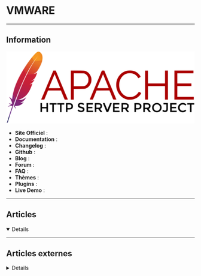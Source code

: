 # VMWARE
----

## <i class="fa-solid fa-hashtag"></i> Information

![Logo](../../_media/apps/apache_http_server/apache_http_server_logo.svg ':size=250 :no-zoom')


> <i class="fa-solid fa-quote-left"></i>  <i class="fa-solid fa-quote-left fa-rotate-180"></i>


- <i class="fa-solid fa-globe"></i> **Site Officiel** : 
- <i class="fa-solid fa-book"></i> **Documentation** : 
- <i class="fa-solid fa-file-circle-question"></i> **Changelog** : 
- <i class="fa-brands fa-github"></i> **Github** : 
- <i class="fab fa-blogger-b"></i> **Blog** :
- <i class="fas fa-comments"></i> **Forum** :
- <i class="far fa-question-circle"></i> **FAQ** : 
- <i class="far fa-calendar-alt"></i> **Thèmes** : 
- <i class="fas fa-tools"></i> **Plugins** : 
- <i class="far fa-calendar-alt"></i> **Live Demo** : 

---

## <i class="fa-regular fa-newspaper"></i> Articles

<details open>

</details>

---

## <i class="fa-solid fa-glasses"></i> Articles externes

<details>

- [« Dump Collector » – Configuration dans un environnement vSphere 6.5 & VSAN](https://myvmworld.fr/dump-collector-vsphere-6-5/)
- [[tuto vidéo] Installation de VMware ESXi 6.7](https://www.youtube.com/watch?v=Yzdme2taj8k)
- [Activate VMware High Availability (HA) in vSphere 6.7 U1](https://4sysops.com/archives/activate-vmware-high-availability-ha-in-vsphere-6-7-u1/)
- [Adding new hosts to vCenter Server via FQDN vs. IP address](https://4sysops.com/archives/adding-new-hosts-to-vcenter-server-via-fqdn-vs-ip-address/)
- [AJOUTER UN DATASTORE ISCSI SUR UN SERVEUR VMWARE ESXI](https://blog.zwindler.fr/2015/10/24/ajouter-un-datastore-iscsi-sur-un-serveur-vmware-esxi/)
- [Change a VMware vCenter Server Appliance (VCSA) system name (FQDN)](https://4sysops.com/archives/change-a-vmware-vcenter-server-appliance-vcsa-system-name-fqdn/)
- [CHANGER LE NOM DU VCENTER 6 (VCSA)](https://blog.zwindler.fr/2016/12/27/changer-le-nom-du-vcenter-vcsa/)
- [CLIENT WEB POUR VERSION ESXI HORS VCENTER - LE VMWARE HOST CLIENT](https://blog.zwindler.fr/2016/05/26/client-web-pour-version-esxi-gratuite/)
- [Clone a VMware VM with guest OS customization](https://4sysops.com/archives/clone-a-vmware-vm-with-guest-os-customization/)
- [Clone Your Windows Into a VM With VMWare's vCenter Converter Standalone](https://www.makeuseof.com/windows-clone-vmware-vcenter-converter/)
- [Comment installer et démarrer VMware Player 7 sur Windows](https://syskb.com/installer-vmware-player/)
- [Comment installer macOS Big Sur sur VMware](https://www.tech2tech.fr/comment-installer-macos-big-sur-sur-vmware/)
- [Comment réinitialiser le mot de passe root sur VMware ESXi](https://www.tech2tech.fr/comment-reinitialiser-le-mot-de-passe-root-sur-vmware-esxi/)
- [Comment se former aux solutions VMware gratuitement](https://www.julienmousqueton.fr/2017/12/29/comment-se-former-aux-solutions-vmware-gratuitement/)
- [Configure and manage SMB shares on vSAN 7 U1](https://4sysops.com/archives/configure-and-manage-smb-shares-on-vsan-7-u1/)
- [Configuring vSphere with Tanzu HAProxy VM](https://4sysops.com/archives/configuring-vsphere-with-tanzu-haproxy-vm/)
- [Copy VMware VMs between ESXi hosts using the OVF Tool](https://4sysops.com/archives/copy-vmware-vms-between-esxi-hosts-using-the-ovf-tool/)
- [Correct update order for VMware vSphere 7 and associated products](https://4sysops.com/archives/correct-update-order-for-vmware-vsphere-7-and-associated-products/)
- [Could not connect to one or more vCenter Server systems](https://4sysops.com/archives/could-not-connect-to-one-or-more-vcenter-server-systems/)
- [Create a Virtual Machine Clone of Your Existing Windows Hard Drive](https://www.makeuseof.com/tag/create-a-virtual-machine-image-of-your-existing-hard-drive-windows/)
- [Create dedicated users and roles in vSphere 7](https://4sysops.com/archives/create-dedicated-users-and-roles-in-vsphere-7/)
- [Create, restore and manage snapshots on VMware Workstation](https://www.dtonias.com/manage-snapshots-vmware-workstation/)
- [Creating local ESXi user in a locked down situation and add it to exception list](https://www.retouw.nl/esxi/creating-local-esxi-user-in-a-locked-down-situation-and-add-it-to-exception-list/)
- [Créer des templates de VM sous VMware Workstation](https://www.noobunbox.net/virtualisation/vmware-workstation-creer-templates-vm)
- [Customize network settings in VMware Workstation](https://www.dtonias.com/vmware-workstation-network-types-settings/)
- [DE VSPHERE 6.0 À VSPHERE 6.5 – PREMIÈRE PARTIE : ORGUEIL ET PRÉJUGÉS](https://vblog.io/de-vsphere-6-0-a-vsphere-6-5-premiere-partie-orgueil-et-prejuges/)
- [DE VSPHERE 6.0 À VSPHERE 6.5 – SECONDE PARTIE : RAISON ET SENTIMENTS](https://vblog.io/de-vsphere-6-0-a-vsphere-6-5-seconde-partie-raison-et-sentiments/)
- [DEPLOY VMWARE VIRTUAL MACHINES WITH ANSIBLE](https://blog.zwindler.fr/2017/09/26/deploy-vmware-virtual-machines-with-ansible/)
- [DEPLOYER DES MACHINES VIRTUELLES AVEC ANSIBLE (VMWARE)](https://blog.zwindler.fr/2017/06/20/deployer-machines-virtuelles-ansible-vmware/)
- [DÉPLOYER DES VM VMWARE AVEC ANSIBLE – PART 2](https://blog.zwindler.fr/2017/11/14/deployer-vm-vmware-ansible-part-2/)
- [Easiest way to upgrade an ESXi host with vSphere Update Manager 6.7 U2](https://4sysops.com/archives/easiest-way-to-upgrade-an-esxi-host-with-vsphere-update-manager-6-7-u2/)
- [EMC Data Domain Virtual Edition deployment and configuration](https://nolabnoparty.com/en/emc-data-domain-virtual-edition-deployment-and-configuration/)
- [EN BREF - AJOUTER UNE ROUTE SUPPLEMENTAIRE SUR UN SERVEUR VMWARE ESXI](https://blog.zwindler.fr/2015/12/12/reminder-ajouter-une-route-supplementaire-sur-un-serveur-vmware-esxi/)
- [Enable copy and paste on VMware ESXi VMs](https://4sysops.com/archives/enable-copy-and-paste-on-vmware-esxi-vms/)
- [Enable Windows 10 virtualization-based security (vbs) for vSphere 6.7](https://4sysops.com/archives/enable-windows-10-virtualization-based-security-vbs-for-vsphere-6-7/)
- [ERREUR HPSSADUESXI ET ESXCLI DEPUIS VSPHERE 6](https://blog.zwindler.fr/2016/01/30/erreur-hpssaduesxi-esxcli-vsphere-6/)
- [ESXI – PROBLÈMES DE CONFIGURATION : SSH A ÉTÉ ACTIVÉ. NON DÉSOLÉ, VRAIMENT POUR MOI CE N’EST PAS UN PROBLÈME](https://blog.zwindler.fr/2014/10/27/esxi-problemes-de-configuraiton-ssh-a-ete-active-non-desole-vraiment-pour-moi-ce-nest-pas-un-probleme/)
- [ESXi 6.5 enable Realtek NICs](https://nolabnoparty.com/en/esxi-6-5-enable-realtek-nics/)
- [ESXi 7 cluster image management](https://4sysops.com/archives/esxi-7-and-cluster-image-management/)
- [ESXi 7.0 Free: New features, limitations, upgrade](https://4sysops.com/archives/esxi-7-0-free-new-features-limitations-upgrade/)
- [ESXi upgrade from 5.5 to 6.5 conflicting VIBs with HPE image](https://nolabnoparty.com/en/esxi-upgrade-from-5-5-to-6-5-conflicting-vibs-with-hpe-image/)
- [Free tool to hot-migrate VMs from one vCenter server to another](https://4sysops.com/archives/free-tool-to-hot-migrate-vms-from-one-vcenter-server-to-another/)
- [GET YOUR GEEK ON: BUILDING A VMWARE HOME LAB](http://techgenix.com/vmware-home-lab/)
- [HACK : DIMINUER LA TAILLE DU VMDK D’UNE VM LINUX LVM](https://blog.zwindler.fr/2018/03/14/diminuer-la-taille-du-vmdk-dune-vm-linux/?doing_wp_cron=1535878432.9413731098175048828125)
- [How and why to migrate Windows vCenter to VCSA 6.7 Update 1](https://4sysops.com/archives/how-and-why-to-migrate-windows-vcenter-to-vcsa-6-7-update-1/)
- [How to change vCenter Server Single Sign-On (SSO) domain](https://4sysops.com/archives/how-to-change-vcenter-server-single-sign-on-sso-domain/)
- [How to configure and manage vSphere 7 alarms](https://4sysops.com/archives/how-to-configure-and-manage-vsphere-7-alarms/)
- [How to configure Private Network in VMware Workstation](http://www.golinuxhub.com/2014/03/how-to-configure-private-network-in.html)
- [How to configure up to three syslog forwarding targets in vCenter Server Appliance 6.7](https://4sysops.com/archives/how-to-configure-up-to-three-syslog-forwarding-targets-in-vcenter-server-appliance-6-7/)
- [How to configure VMware vSAN Direct on vSphere 7 U1](https://4sysops.com/archives/how-to-configure-vmware-vsan-direct-on-vsphere-7-u1/)
- [How to configure vSphere 7 Content Library](https://4sysops.com/archives/how-to-configure-vsphere-7-content-library/)
- [How to configure vSphere 7 Single Sign-On Domain](https://4sysops.com/archives/how-to-configure-vsphere-7-single-sign-on-domain/)
- [How to convert Windows installations to virtual machine images](https://www.ghacks.net/2017/10/30/how-to-convert-windows-installations-to-virtual-machine-images/)
- [How To Create VMware ESXi ISO With Latest Patches](https://www.vladan.fr/how-to-create-vmware-esxi-iso-with-latest-patches/)
- [How to hot-extend VMDK disk over 2 TB with vSphere 7.0](https://4sysops.com/archives/how-to-hot-extend-vmdk-disk-over-2-tb-with-vsphere-7-0/)
- [How to improve VMware Virtual Machine (VM) performance](https://4sysops.com/archives/how-to-improve-vmware-virtual-machine-vm-performance/)
- [How to Install VMRC (VMware Remote Console) on Linux](https://linuxhint.com/install-vmrc-linux/)
- [How to Install VMware Player 15 on CentOS 8](https://linuxhint.com/install_vmware_player15_centos8/)
- [How to install VMWare tools if the option is grayed out](https://www.ghacks.net/2019/11/08/how-to-install-vmware-tools-if-the-option-is-grayed-out/)
- [How to Install VMware Tools in Ubuntu 18.04](https://linuxize.com/post/how-to-install-vmware-tools-in-ubuntu-18-04/)
- [How to Install VMware Tools on CentOS/RHEL 8 VMware Virtual Machines](https://linuxhint.com/install_vmware_tools_centos8_rhel8_vmware/)
- [How to Install VMware Tools on Ubuntu/Debian VMware Virtual Machine](https://linuxhint.com/install_vmware_tools_ubuntu_debian/)
- [How to Install VMware Workstation 14 Pro on Debian 9 (Stretch)](https://www.linuxtechi.com/install-vmware-workstation-14-debian-9/)
- [How To Install VMware Workstation Player on CentOS 7](https://linuxize.com/post/how-to-install-vmware-workstation-player-on-centos-7/)
- [How To Install VMware Workstation Player on Debian 9](https://linuxize.com/post/how-to-install-vmware-workstation-player-on-debian-9/)
- [How To Install VMware Workstation Player on Ubuntu 18.04](https://linuxize.com/post/how-to-install-vmware-workstation-player-on-ubuntu-18-04/)
- [How to open and close firewall ports on VMware ESXi hosts](https://4sysops.com/archives/how-to-open-and-close-firewall-ports-on-vmware-esxi-hosts/)
- [How to restart VMware ESXi management agents](https://4sysops.com/archives/how-to-restart-vmware-esxi-management-agents/)
- [How to restore corrupted VMware VCSA 7.0 to a clean state](https://4sysops.com/archives/how-to-restore-corrupted-vmware-vcsa-7-0-to-a-clean-state/)
- [How to secure data with VMware Virtual Software Guard Extensions (vSGX)](https://4sysops.com/archives/how-to-secure-data-with-vmware-virtual-software-guard-extensions-vsgx/)
- [How to set up vCenter 7 identity sources](https://4sysops.com/archives/how-to-set-up-vcenter-7-identity-sources/)
- [How to Share a Local Folder with a Remote Host Running on VMWare](https://www.tecmint.com/enable-share-folder-in-vmware-workstation/)
- [How to upgrade to vSphere 7/vCenter Server 7](https://4sysops.com/archives/how-to-upgrade-to-vsphere-7-vcenter-server-7/)
- [How to Use VMware ESXi virtualization (instructions step by step how to create a virtual machine).](https://www.bieneit.de/de_DE/how-to-use-vmware-esxi-virtualization-instructions-step-by-step-how-to-create-a-virtual-machine/)
- [How to use VMware Storage Policy-Based Management](https://4sysops.com/archives/how-to-use-vmware-storage-policy-based-management/)
- [If vCenter is unavailable: Clustering Service (vCLS) in VMware vSphere 7.0](https://4sysops.com/archives/if-vcenter-is-unavailable-clustering-service-vcls-in-vmware-vsphere-70/)
- [If vMotion fails](https://4sysops.com/archives/if-vmotion-fails/)
- [Impossible d’ouvrir une VM VMware Workstation Pro / Player avec Windows 10 ?](http://www.windows8facile.fr/bug-vmware-workstation-w10-1709/)
- [Improving VMware vMotion speed](https://4sysops.com/archives/improving-vmware-vmotion-speed/)
- [Install Ubuntu in VMware Workstation](https://linuxhint.com/install_ubuntu_vmware_workstation/)
- [Install VMware Workstation Pro 15 on CentOS 8](https://linuxhint.com/install_vmware_workstation_pro_15_centos8/)
- [Installer les VMWare Tools sur Linux (Debian, Gentoo, RedHat Centos)](https://www.linuxtricks.fr/wiki/installer-les-vmware-tools-sur-linux-debian-gentoo-redhat-centos)
- [Installer MacOS 10.14 Mojave (Beta) sur PC avec VMware](https://www.tech2tech.fr/installer-macos-10-14-mojave-beta-sur-pc-avec-vmware/)
- [Installer OSX High Sierra sur PC avec VMware](https://www.tech2tech.fr/installer-osx-high-sierra-sur-pc-avec-vmware/)
- [Installing the VMware Horizon Client on Fedora 27](https://blog.scottlowe.org/2017/12/13/installing-vmware-horizon-client-fedora-27/)
- [Installing VMware Workstation Pro on Debian 10](https://linuxhint.com/install_vmware_workstation_pro_debian_10/)
- [Interactive dashboard with vRealize Operations Manager [Tutorial]](https://hub.packtpub.com/interactive-dashboard-with-vrealize-operations-manager/)
- [LE MANUEL DU PARFAIT PLOMBIER VSAN (MAJ CONTINUE)](https://vblog.io/le-manuel-du-parfait-plombier-vsan-maj-continue/)
- [Le service de performance vSAN](https://myvmworld.fr/service-performance-vsan/)
- [Les bonnes pratiques de performance pour VMware vSphere 6.7](https://www.julienmousqueton.fr/2018/08/07/les-bonnes-pratiques-de-performance-pour-vmware-vsphere-6-7/)
- [Les fondamentaux de VMware vSAN](https://www.julienmousqueton.fr/2017/08/26/les-fondamentaux-de-vmware-vsan/)
- [Les politiques de stockage vSAN](http://vstory.fr/les-politiques-de-stockage-vsan/)
- [LIBÉRÉ, DÉLIVRÉ ! MIGRATION DE VCLOUD DIRECTOR 9 VERS POSTGRESQL](https://vblog.io/libere-delivre-migration-de-vcloud-director-9-vers-postgresql/)
- [MANAGEMENT TOOLS: ADDING VCENTER SERVER TO SYSTEM CENTER VIRTUAL MACHINE MANAGER](http://techgenix.com/adding-vcenter-server/)
- [Managing storage controllers in VMware vSphere](https://4sysops.com/archives/managing-storage-controllers-in-vmware-vsphere/)
- [Mettre à jour les drivers HPE avec VMware Update Manager](https://myvmworld.fr/mettre-a-jour-drivers-hpe-vmware-update-manager/)
- [Mon LAB fait de A à Z sous VMware](https://www.tech2tech.fr/mon-lab-fait-de-a-a-z-sous-vmware/)
- [Most important VMware log files](https://4sysops.com/archives/most-important-vmware-log-files/)
- [Mounting VMware Shares from the Command Line on Linux VM](https://linuxhint.com/mount_vmware_shares_command_line_linux_vm/)
- [Nested Virtualization : VMware ESXI 7 & KVM](https://www.grottedubarbu.fr/nested-virtualization-esxi-kvm/)
- [New Confidential vSphere Pods in vSphere with Tanzu](https://4sysops.com/archives/new-confidential-vsphere-pods-in-vsphere-with-tanzu/)
- [New VMware CPU licensing audit with PowerShell module](https://4sysops.com/archives/new-vmware-cpu-licensing-audit-with-powershell-module/)
- [Packer : Créer un template CentOS 8 sur VMware vSphere](https://www.grottedubarbu.fr/packer-template-centos8-vsphere/)
- [PARTAGE DE VMDK ENTRE PLUSIEURS VMS](https://blog.zwindler.fr/2015/01/07/partage-de-vmdk-entre-plusieurs-vms/)
- [Patch VMware vCenter Server Appliance with High Availability activated](https://4sysops.com/archives/patch-vmware-vcenter-server-appliance-with-high-availability-activated/)
- [Patching a Standalone ESXi Host](http://www.vgemba.net/vmware/Patching-Standalone-ESXi-Host/)
- [Patching a vCenter Server HA cluster](https://nolabnoparty.com/en/patching-vcenter-server-ha-cluster/)
- [Performance impact of snapshots in VMware vSphere 7](https://4sysops.com/archives/performance-impact-of-snapshots-in-vmware-vsphere-7/)
- [PowerShell et PowerCLI sous Linux et macOS !](https://myvmworld.fr/powershell-et-powercli-sous-linux-et-macos/)
- [Pratiquez avant de deployer : vSphere 6.7](https://www.julienmousqueton.fr/2018/08/06/practiquez-avant-de-deployer-vsphere-6-7/)
- [Recover a failed vCenter HA](https://nolabnoparty.com/en/recover-failed-vcenter-ha/)
- [Reset vCSA root password](https://nolabnoparty.com/en/reset-vcsa-root-password/)
- [RVTOOLS FOR VMWARE: IN-DEPTH GUIDE TO THIS ESSENTIAL UTILITY](http://techgenix.com/rvtools-vmware-virtualization-tool/)
- [Sauvegarde et restauration d’un vCenter 6.5](https://myvmworld.fr/sauvegarde-restauration-dun-vcenter-6-5/)
- [Shockwave Flash crashes with vSphere Web Client 6.5](https://nolabnoparty.com/en/shockwave-flash-crashes-vsphere-web-client-6-5/)
- [Shutdown the vSAN cluster with vCenter running on the datastore](https://nolabnoparty.com/en/shutdown-vsan-cluster-vcenter-running-datastore/)
- [SOAP VS. REST FOR PERFORMING TASKS IN VMWARE ENVIRONMENTS](http://techgenix.com/soap-vs-rest-vmware-environments/)
- [Supported and deprecated topologies for VMware vCenter Server 7](https://4sysops.com/archives/supported-and-deprecated-topologies-for-vmware-vcenter-server-7/)
- [The 6 Most Annoying Issues with vSphere's RESTful API](https://dzone.com/articles/the-6-most-annoying-issues-with-vspheres-restful-a)
- [The difference between VMware cluster-level EVC and VMware per-VM EVC](https://4sysops.com/archives/the-difference-between-vmware-cluster-level-evc-and-vmware-per-vm-evc/)
- [Three ways to update VMware vCenter Server Appliance (VCSA)](https://4sysops.com/archives/three-ways-to-update-vmware-vcenter-server-appliance-vcsa/)
- [TIP : DÉPLACER UN GROUPE DE VMS VIA POWERCLI](https://vblog.io/tip-deplacer-un-groupe-de-vms-via-powercli/)
- [TIP : REDÉMARRER UN/DES SERVICES SUR VCSA](https://vblog.io/tip-redemarrer-un-des-services-sur-vcsa/)
- [Top 26 Tools for VMware Administrators](https://www.tecmint.com/vmware-administrators-tools/)
- [Top 5 tips for VMware virtualization-based security](https://4sysops.com/archives/top-5-tips-for-vmware-virtualization-based-security/)
- [Top tips for using VMware vCenter Converter](https://4sysops.com/archives/top-tips-for-using-vmware-vcenter-converter/)
- [Top VMware Content Library tips and tricks](https://4sysops.com/archives/top-vmware-content-library-tips-and-tricks/)
- [Troubleshoot an unresponsive VMware vSphere VM](https://4sysops.com/archives/troubleshoot-an-unresponsive-vmware-vsphere-vm/)
- [Troubleshoot vSphere infrastructure with vCenter Server 6.7 U1 and new health checks](https://4sysops.com/archives/troubleshoot-vsphere-infrastructure-with-vcenter-server-6-7-u1-and-new-health-checks/)
- [Troubleshooting techniques in vRealize Operations components](https://hub.packtpub.com/troubleshooting-in-vrealize-operations-components/)
- [Troubleshooting VMware virtual machine performance with ESXTOP](https://4sysops.com/archives/troubleshooting-vmware-virtual-machine-performance-with-esxtop/)
- [TROUVER LA CORRESPONDANCE ENTRE UN VMDK ET UN DISQUE SOUS GUEST LINUX (MATCHING)](https://blog.zwindler.fr/2015/06/08/trouver-la-correspondance-entre-un-vmdk-et-un-disque-sous-guest-linux-matching/)
- [TUTORIEL INSTALLATION ET CONFIGURATION DE VMWARE VSPHERE REPLICATION 6.1.0](https://blog.zwindler.fr/2016/01/02/installation-et-configuration-de-vmware-vsphere-replication-6-1-0/)
- [TUTORIEL INSTALLATION PAS À PAS DE VREALIZE OPERATIONS MANAGER 6](https://blog.zwindler.fr/2017/05/16/tutoriel-installation-a-de-vrealize-operations-manager-6/)
- [TUTORIEL RECONSTRUIRE LE FICHIER DE DEFINITION « .VMDK » MANQUANT LORSQU’ON A QUE LE « -FLAT.VMDK »](https://blog.zwindler.fr/2015/08/01/tutoriel-reconstruire-le-fichier-de-definition-vmdk-manquant-lorsquon-a-que-le-flat-vmdk/)
- [TUTORIEL RECUPERER L’ESPACE NON RECLAME VIA L’API VAAI DE VMWARE ET L’INSTRUCTION UNMAP](https://blog.zwindler.fr/2016/03/19/1811/)
- [UNDERSTANDING THE VMWARE REST API INTERFACE](http://techgenix.com/vmware-rest-api/)
- [Understanding vSphere shares, reservations, and limits](https://4sysops.com/archives/understanding-vsphere-shares-reservations-and-limits/)
- [Updating ESXi with VMware vSphere Update Manager (VUM)](https://4sysops.com/archives/updating-esxi-with-vmware-vsphere-update-manager-vum/)
- [Upgrade vSphere 7 ESXi hosts](https://4sysops.com/archives/upgrade-vsphere-7-esxi-hosts/)
- [Using vSphere Integrated Containers to Provide Persistent Storage for Legacy Applications](https://blogs.vmware.com/cloudnative/2017/10/24/vsphere-integrated-containers-provide-persistent-storage/)
- [UTILISER POWERCLI POUR CRÉER UN TEMPLATE DE VM VMWARE](https://blog.zwindler.fr/2017/03/07/utiliser-powercli-pour-creer-un-template-de-vm-vmware/)
- [vCenter : Error in method invocation – Solution](https://www.tech2tech.fr/vcenter-error-in-method-invocation-solution/)
- [vCenter Server 6.7 Converge Tool: converge an external PSC into vCSA](https://nolabnoparty.com/en/vcenter-server-6-7-converge-tool-embed-external-psc-into-vcsa/)
- [vCenter Server 7.0 profiles](https://4sysops.com/archives/vcenter-server-7-0-profiles/)
- [vCenter Server Appliance backup and protection](https://4sysops.com/archives/vcenter-server-appliance-backup-and-protection/)
- [VCP-DCV 2020 Objective 1.5: Describe instant clone architecture and use cases](https://4sysops.com/archives/vcp-dcv-2020-objective-15-describe-instant-clone-architecture-and-use-cases/)
- [VCP-DCV 2020 objective 1.6.4: Describe vSphere high availability](https://4sysops.com/archives/vcp-dcv-2020-objective-164-describe-vsphere-high-availability/)
- [VCP7-DCV Objective 4.6 – Deploy and configure vCenter Server High Availability](https://4sysops.com/archives/vcp7-dcv-objective-46-deploy-and-configure-vcenter-server-high-availability/)
- [VCSA 6.5 deployment error "The installer is unable to connect to the VAMI"](https://nolabnoparty.com/en/vcsa-6-5-deployment-error-installer-is-unable-connect-vami/)
- [vCSA 6.5 VUM error "Cannot download software packages from patch source"](https://nolabnoparty.com/en/vcsa-6-5-vum-error-cannot-download-software-packages-from-patch-source/)
- [vCSA connected to dvSwitch is unaccessible after restore](https://nolabnoparty.com/en/vcsa-connected-to-dvswitch-is-unaccessible-after-restore/)
- [Verify compatibility before upgrade with vSAT (vSphere Assessment Tool)](https://4sysops.com/archives/verify-compatibility-before-upgrade-with-vsat-vsphere-assessment-tool/)
- [VIRTUAL MACHINE CONVERTER: VMWARE VIRTUAL HARD DISKS TO HYPER-V](http://techgenix.com/virtual-machine-converter/)
- [VMware : Comment mettre à jour ESXi ?](https://www.tech2tech.fr/vmware-comment-mettre-a-jour-esxi/)
- [VMware Configuration Maximum Tool](https://www.julienmousqueton.fr/2018/04/15/vmware-configuration-maximum-tool/)
- [VMware disk modes: Which one is best?](https://4sysops.com/archives/vmware-disk-modes-which-one-is-best/)
- [VMware DRS tips and tricks](https://4sysops.com/archives/vmware-drs-tips-and-tricks/)
- [VMware Enhanced Authentication Plug-in—Why do we still need it with vSphere 7.0?](https://4sysops.com/archives/vmware-enhanced-authentication-plug-in-why-do-we-still-need-it-with-vsphere-7-0/)
- [VMware ESXi : Ajouter VMware tools sur pfSense ?](https://www.tech2tech.fr/vmware-esxi-ajouter-vmware-tools-sur-pfsense/)
- [VMware ESXi : Comment activer le copier/coller dans la console VMRC ?](https://www.tech2tech.fr/vmware-esxi-comment-activer-le-copier-coller-dans-la-console-vmrc/)
- [VMware ESXi : Comment installer les VMware tools sous Linux ?](https://www.tech2tech.fr/vmware-esxi-comment-installer-les-vmware-tools-sous-linux/)
- [VMware ESXi : Impossible d’ajouter un nouveau stockage](https://www.tech2tech.fr/vmware-esxi-impossible-dajouter-un-nouveau-stockage/)
- [VMware ESXi : Upgrade en ligne de commande avec esxcli](https://www.linuxtricks.fr/wiki/vmware-esxi-upgrade-en-ligne-de-commande-avec-esxcli)
- [VMware ESXi 6.5 : Activer l’accès SSH](https://www.tech2tech.fr/vmware-esxi-6-5-activer-lacces-ssh/)
- [VMware memory optimization](https://4sysops.com/archives/vmware-memory-optimization/)
- [VMware moving to per-core licensing](https://4sysops.com/archives/vmware-moving-to-per-core-licensing/)
- [VMware NSX Automation Fundamentals](https://www.julienmousqueton.fr/2018/08/08/vmware-nsx-automation-fundamentals-provides-specific-details-on-automation-projects-while-removing-removes-hurdles-and-misunderstandings-that-are-the-primary-roadblocks-for-organization/)
- [VMware NSX-V vs NSX-T similarities and differences](https://4sysops.com/archives/vmware-nsx-v-vs-nsx-t-similarities-and-differences/)
- [VMware performance: The worst configuration mistakes](https://4sysops.com/archives/vmware-performance-the-worst-configuration-mistakes/)
- [VMware Site Recovery Manager (SRM) 8.2 new features](https://4sysops.com/archives/vmware-site-recovery-manager-srm-8-2-new-features/)
- [VMware SRM 8.3 and vSphere Replication 8.3](https://4sysops.com/archives/vmware-srm-8-3-and-vsphere-replication-8-3/)
- [VMware vCenter High Availability: maintenance and test failover - pt.2](https://nolabnoparty.com/en/vmware-vcenter-high-availability-maintenance-test-failover-pt-2/)
- [VMware vCenter High Availability: setup - pt.1](https://nolabnoparty.com/en/vmware-vcenter-high-availability-setup-pt-1/)
- [VMware VCSA 7 multiple network adapters](https://4sysops.com/archives/vmware-vcsa-7-multiple-network-adapters/)
- [VMware VM Hot Add: Changing VM hardware on a running vSphere VM](https://4sysops.com/archives/vmware-vm-hot-add-changing-vm-hardware-on-a-running-vsphere-vm/)
- [VMware vSAN - A closer Look [Part 1 - Introducing and licensing]](https://www.definetomorrow.co.uk/blog/2017/9/4/vmware-vsan-a-closer-look-part-1-introducing-and-licensing)
- [VMware vSAN - A closer look [Part 2 - Architecture and Hardware]](https://www.definetomorrow.co.uk/blog/2017/9/18/vmware-vsan-a-closer-look-part-2-architecture-and-hardware)
- [VMware vSAN - A closer look [Part 3 -Data Availabilty]](https://www.definetomorrow.co.uk/blog/2017/9/22/vmware-vsan-a-closer-look-data-availabilty)
- [VMware vSAN - A closer Look [Part 4 - Fault Domains and Stretched Clusters]](https://www.definetomorrow.co.uk/blog/2017/10/11/vmware-vsan-a-closer-look-part-4-fault-domains-and-stretched-clusters)
- [VMware vSAN - A Closer Look [Part 5 - Failure Events]](https://www.definetomorrow.co.uk/blog/2017/10/11/vmware-vsan-a-closer-look-part-4-fault-domains-and-stretched-clusters)
- [VMware VSAN - A Closer Look [Part 6– Compression, Deduplication and QoS]](https://www.definetomorrow.co.uk/blog/2017/11/7/vmware-vsan-a-closer-look-part-6-compression-deduplication-and-qos)
- [VMware vSAN - A Closer Look [Part 7 - Monitoring and Reporting]](https://www.definetomorrow.co.uk/blog/2017/11/20/vmware-vsan-a-closer-look-part-7-monitoring-and-reporting)
- [VMware vSAN 7 Capacity Reporting improvements](https://4sysops.com/archives/vmware-vsan-7-capacity-reporting-improvements/)
- [VMware vSAN 7 now with native file services and quotas](https://4sysops.com/archives/vmware-vsan-7-now-with-native-file-services-and-quotas/)
- [VMware vSAN 7 U1: Configure vSAN File Service](https://4sysops.com/archives/vmware-vsan-7-u1-configure-vsan-file-service/)
- [VMware vSAN iSCSI for Windows Server Failover Cluster](https://4sysops.com/archives/vmware-vsan-iscsi-for-windows-server-failover-cluster/)
- [VMware vSphere 6.7 Fault Tolerance: the ultimate VM protection](https://4sysops.com/archives/vmware-vsphere-6-7-fault-tolerance-the-ultimate-vm-protection/)
- [VMware vSphere 6.7 Storage DRS performance improvements and best practices](https://4sysops.com/archives/vmware-vsphere-6-7-storage-drs-performance-improvements-and-best-practices/)
- [VMware vSphere 7 Affinity Manager 2.0](https://4sysops.com/archives/vmware-vsphere-7-affinity-manager-2-0/)
- [VMware vSphere 7 and Network IO control configuration (NIOC)](https://4sysops.com/archives/vmware-vsphere-7-and-network-io-control-configuration/)
- [VMware vSphere 7 Clustered VMDK](https://4sysops.com/archives/vmware-vsphere-7-clustered-vmdk/)
- [VMware vSphere 7 disaster recovery](https://4sysops.com/archives/vmware-vsphere-7-disaster-recovery/)
- [VMware vSphere 7 DRS scoring and configuration](https://4sysops.com/archives/vmware-vsphere-7-drs-scoring-and-configuration/)
- [VMware vSphere 7 Host Profiles configuration and management](https://4sysops.com/archives/vmware-vsphere-7-host-profiles-configuration-and-management/)
- [VMware vSphere 7 resource pool configuration and examples](https://4sysops.com/archives/vmware-vsphere-7-resource-pool-configuration-and-examples/)
- [VMware vSphere 7 Virtual Standard Switch (VSS) advanced virtual networking options](https://4sysops.com/archives/vmware-vsphere-7-virtual-standard-switch-vss-advanced-virtual-networking-options/)
- [VMware vSphere 7 with Storage I/O Control (SIOC) configuration](https://4sysops.com/archives/vmware-vsphere-7-with-storage-io-control-sioc-configuration/)
- [VMware vSphere 7: New features](https://4sysops.com/archives/vmware-vsphere-7-new-features/)
- [VMware vSphere 7.0 and vSAN storage improvements](https://4sysops.com/archives/vmware-vsphere-7-0-and-vsan-storage-improvements/)
- [VMware vSphere NVMe High-Performance Plug-in (HPP)](https://4sysops.com/archives/vmware-vsphere-nvme-high-performance-plug-in-hpp/)
- [VMware vSphere Replication (VR) 8.2 limitations](https://4sysops.com/archives/vmware-vsphere-replication-vr-8-2-limitations/)
- [VMware vSphere upgrade tips](https://4sysops.com/archives/vmware-vsphere-upgrade-tips/)
- [VMware Workstation : réduire la taille des fichiers vmdk d’une VM Linux](http://www.windows8facile.fr/vmware-workstation-reduire-vmdk-linux/)
- [VMware Workstation : réduire la taille des fichiers vmdk d’une VM Windows](http://www.windows8facile.fr/vmware-workstation-reduire-taille-vmdk-windows/)
- [Votre hardware est-il compatible pour VMware vSAN ?](https://www.julienmousqueton.fr/2018/06/19/votre-hardware-est-il-compatible-pour-vmware-vsan/)
- [vRealize Log Insight 4.8 deployment](https://nolabnoparty.com/en/vrealize-log-insight-4-8-deployment/)
- [VSAN 6.6/6.7 : ATTENTION AUX EXTENSIONS DE VMDK SUR VOS VM (MAJ)](https://vblog.io/vsan-6-6-6-7-attention-aux-extensions-de-vmdk-sur-vos-vm-transactionnelles/)
- [VSPHERE 6.5 — FREE FEATURES YOU NEED TO KNOW ABOUT](http://techgenix.com/vsphere-6-5-free-features/)
- [vSphere 6.7 Update 1 what's new and upgrade](https://nolabnoparty.com/en/vsphere-6-7-update-1-whats-new-and-upgrade/)
- [vSphere 6.7 upgrade ESXi 6.5 to 6.7 - pt.3](https://nolabnoparty.com/en/vsphere-6-7-upgrade-esxi-6-5-to-6-7-pt-3/)
- [vSphere 6.7 upgrade vCSA 6.5 to 6.7 - pt.2](https://nolabnoparty.com/en/vsphere-6-7-upgrade-vcsa-6-5-to-6-7-pt-2/)
- [vSphere 6.7 upgrade vSAN 6.6 to 6.7 - pt.4](https://nolabnoparty.com/en/vsphere-6-7-upgrade-vsan-6-6-to-6-7-pt-4/)
- [vSphere 7 and the configuration of storage cluster options](https://4sysops.com/archives/vsphere-7-and-the-configuration-of-storage-cluster-options/)
- [vSphere 7 and the Enterprise PKI role for SSL certificates and certificate management](https://4sysops.com/archives/vsphere-7-and-the-enterprise-pki-role-for-ssl-certificates-and-certificate-management/)
- [vSphere 7.0 – Upgrade virtual VM hardware and VMware Tools](https://4sysops.com/archives/vsphere-7-0-upgrade-virtual-vm-hardware-and-vmware-tools/)
- [vSphere 7.0 unsupported CPUs and ESXi 7.0 hardware requirements](https://4sysops.com/archives/vsphere-7-0-unsupported-cpus-and-esxi-7-0-hardware-requirements/)
- [vSphere 7.0—What's new in Virtual Hardware 17?](https://4sysops.com/archives/vsphere-7-0-whats-new-in-virtual-hardware-17/)
- [vSphere 7.0: VMware vSphere Trust Authority (vTA)](https://4sysops.com/archives/vsphere-7-0-vmware-vsphere-trust-authority-vta/)
- [vSphere GuestStore: Deploy VMware Tools, config files, and agents to VMs](https://4sysops.com/archives/vsphere-gueststore-deploy-vmware-tools-config-files-and-agents-to-vms/)
- [vSphere: error when uploading files to datastores](https://nolabnoparty.com/en/vsphere-error-when-uploading-files-to-datastores/)
- [What are VMware vSphere 7 scalable shares?](https://4sysops.com/archives/what-are-vmware-vsphere-7-scalable-shares/)
- [What is vCenter Identity Federation in vSphere 7.0?](https://4sysops.com/archives/what-is-vcenter-identity-federation-in-vsphere-7-0/)
- [What is VMware AppDefense?](https://4sysops.com/archives/what-is-vmware-appdefense/)
- [What is VMware Developer Center Code Capture in vSphere 6.7 U2?](https://4sysops.com/archives/what-is-vmware-developer-center-code-capture-in-vsphere-6-7-u2/)
- [What is VMware ESXi Quick Boot and how to configure it](https://4sysops.com/archives/what-is-vmware-esxi-quick-boot-and-how-to-configure-it/)
- [What is VMware Tanzu Kubernetes Grid?](https://4sysops.com/archives/what-is-vmware-tanzu-kubernetes-grid/)
- [WHAT TO DO WHEN A VMDK CONVERSION JUST WON’T WORK](http://techgenix.com/vmdk-conversion/)
- [What’s in my LAB #01 : VMware ESXi 6.7 Installation](https://www.tech2tech.fr/whats-in-my-lab-01-vmware-esxi-6-7-installation/)
- [What’s in my LAB #02 : VMware ESXi 6.7 – Configuration réseaux et stockage](https://www.tech2tech.fr/whats-in-my-lab-02-vmware-esxi-6-7-configuration-reseaux-et-stockage/)
- [What’s in my LAB #03 : VMware ESXi 6.7 : Création de Machines Virtuelles](https://www.tech2tech.fr/whats-in-my-lab-03-vmware-esxi-6-7-creation-de-machines-virtuelles/)
- [What's new in content libraries in vSphere 7](https://4sysops.com/archives/whats-new-in-content-libraries-in-vsphere-7/)
- [What's new in VMware Tools 11.0](https://4sysops.com/archives/whats-new-in-vmware-tools-11-0/)
- [When your VMware ESXi host is in a non-responding state](https://4sysops.com/archives/when-your-vmware-esxi-host-is-in-a-non-responding-state/)
- [Working with Content Libraries in vSphere 6.5](https://nolabnoparty.com/en/working-with-content-libraries-in-vsphere-6-5/)

</details>